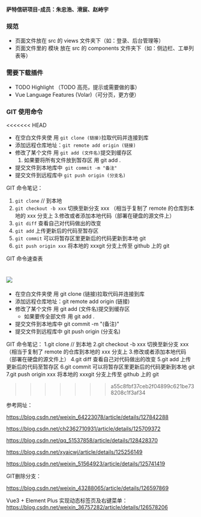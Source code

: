 **萨特信研项目-成员：朱忠浩、滑宸、赵峙宇**

### 规范

- 页面文件放在 src 的 views 文件夹下（如：登录、后台管理等）
- 页面文件里的 模块 放在 src 的 components 文件夹下（如：侧边栏、工单列表等）

### 需要下载插件

- TODO Highlight （TODO 高亮，提示或需要做的事）
- Vue Language Features (Volar)（可分页，更方便）

### GIT 使用命令

<<<<<<< HEAD
- 在空白文件夹使 用 ``git clone (链接)``拉取代码并连接到库
- 添加远程仓库地址：``git remote add origin (链接)``
- 修改了某个文件 用 ``git add (文件名)``提交到缓存区
  1. 如果要将所有文件放到暂存区 用 git add .
- 提交文件到本地库中`` git commit -m "备注"``
- 提交文件到远程库中 ``git push origin (分支名)``

GIT 命令笔记：

1. ``git clone`` // 到本地
2. ``git checkout -b xxx`` 切换至新分支 xxx （相当于复制了 remote 的仓库到本地的 xxx 分支上 3.修改或者添加本地代码（部署在硬盘的源文件上）
3. ``git diff`` 查看自己对代码做出的改变
4. ``git add`` 上传更新后的代码至暂存区
5. ``git commit`` 可以将暂存区里更新后的代码更新到本地 git
6. ``git push origin xxx`` 将本地的 xxxgit 分支上传至 github 上的 git

GIT 命令速查表

![](https://cdn.staticaly.com/gh/LitZhuVich/blogcdn@master/img/aHR0cHM6Ly9yYXcuZ2l0aHVidXNlcmNvbnRlbnQuY29tL3l6cjA1MTIvUGljUmVwb3NpdG9yeS9tYXN0ZXIvcGljL2dpdCVFNSVCOCVCOCVFNyU5NCVBOCVFNSU5MSVCRCVFNCVCQiVBNC5qcGc.png)
=======
- 在空白文件夹使 用 git clone (链接)拉取代码并连接到库
- 添加远程仓库地址：git remote add origin (链接)
- 修改了某个文件 用 git add (文件名)提交到缓存区
  - 如果要传全部文件 用 git add .
- 提交文件到本地库中 git commit -m "(备注)"
- 提交文件到远程库中 git push origin (分支名)

GIT 命令笔记：
1.git clone // 到本地
2.git checkout -b xxx 切换至新分支 xxx
（相当于复制了 remote 的仓库到本地的 xxx 分支上 3.修改或者添加本地代码（部署在硬盘的源文件上）
4.git diff 查看自己对代码做出的改变
5.git add 上传更新后的代码至暂存区
6.git commit 可以将暂存区里更新后的代码更新到本地 git
7.git push origin xxx 将本地的 xxxgit 分支上传至 github 上的 git
>>>>>>> a55c8fbf37ceb2f04899c621be738208c1f3af34

参考网址：

https://blog.csdn.net/weixin_64223078/article/details/127842288

https://blog.csdn.net/ch2362710931/article/details/125709372

https://blog.csdn.net/qq_51537858/article/details/128428370

https://blog.csdn.net/xyaicwj/article/details/125256149

https://blog.csdn.net/weixin_51564923/article/details/125741419

GIT删除分支：

https://blog.csdn.net/weixin_43288065/article/details/126597869

Vue3 + Element Plus 实现动态标签页及右键菜单：
https://blog.csdn.net/weixin_36757282/article/details/126578206
